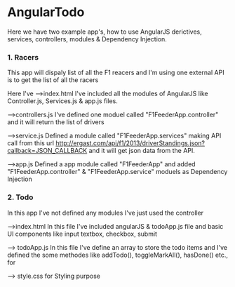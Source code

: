 # AngularTodo
Here we have two example app's, how to use AngularJS derictives, services, controllers, modules & Dependency Injection.


<h3>1. Racers</h3>
This app will dispaly list of all the F1 reacers and I'm using one external API is to get the list of all the racers  

Here I've 
-->index.html 
I've included all the modules of AngularJS like Controller.js, Services.js & app.js files.

-->controllers.js
I've defined one moduel called "F1FeederApp.controller" and it will return the list of drivers

-->service.js
Defined a module called "F1FeederApp.services" making API call from this url http://ergast.com/api/f1/2013/driverStandings.json?callback=JSON_CALLBACK
and it will get json data from the API.

-->app.js
Defined a app module called "F1FeederApp" and added "F1FeederApp.controller" & "F1FeederApp.service" moduels as Dependency Injection

<h3>2. Todo</h3>

In this app I've not defined any modules I've just used the controller

-->index.html
 In this file I've included angularJS & todoApp.js file 
 and basic UI components like input textbox, checkbox, submit
 
--> todoApp.js
In this file I've define an array to store the todo items and I've defined the some methodes like addTodo(), 
toggleMarkAll(), hasDone() etc., for 

--> style.css
for Styling purpose

